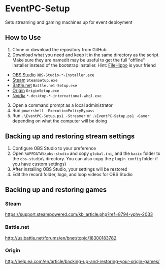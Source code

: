 ﻿# EventPC-Setup
Sets streaming and gaming machines up for event deployment

## How to Use
1. Clone or download the repository from GitHub
2. Download what you need and keep it in the same directory as the script.  Make sure they are namedIt may be useful to get the full "offline" installer instead of the bootstrap installer.  Hint: [FileHippo](https://filehippo.com/) is your friend
  - [OBS Studio](https://obsproject.com/) `OBS-Studio-*-Installer.exe`
  - [Steam](https://steampowered.com/) `SteamSetup.exe`
  - [Battle.net](https://battle.net/) `Battle.net-Setup.exe`
  - [Origin](https://origin.com/) `OriginSetup.exe`
  - [Nvidia](https://nvidia.com/) `*-desktop-*-international-whql.exe`
3. Open a command prompt as a local administrator
4. Run `powershell -ExecutionPolicyBypass`
5. Run `.\EventPC-Setup.ps1 -Streamer` or `.\EventPC-Setup.ps1 -Gamer` depending on what the computer will be doing

## Backing up and restoring stream settings
1. Configure OBS Studio to your preference
2. Open `%APPDATA%\obs-studio` and copy `global.ini`, and the `basic` folder to the `obs-studio\` directory.  You can also copy the `plugin_config` folder if you have custom settings)
3. After installing OBS Studio, your settings will be restored
4. Edit the record folder, logo, and loop videos for OBS Studio

## Backing up and restoring games
### Steam
https://support.steampowered.com/kb_article.php?ref=8794-yphv-2033

### Battle.net
http://us.battle.net/forums/en/bnet/topic/18300183782

### Origin
http://help.ea.com/en/article/backing-up-and-restoring-your-origin-games/